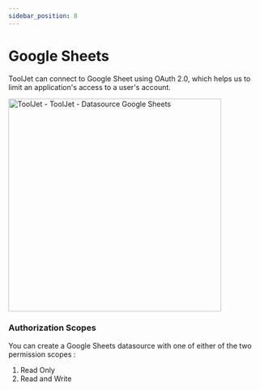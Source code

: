 ```yaml
---
sidebar_position: 8
---
```


# Google Sheets

ToolJet can connect to Google Sheet using OAuth 2.0, which helps us to limit an application's access to a user's account.

<img class="screenshot-full" src="/img/datasource-reference/googlesheet.gif" alt="ToolJet - ToolJet - Datasource Google Sheets" height="420" />


### Authorization Scopes 

You can create a Google Sheets datasource with one of either of the two permission scopes :
  1. Read Only
  2. Read and Write